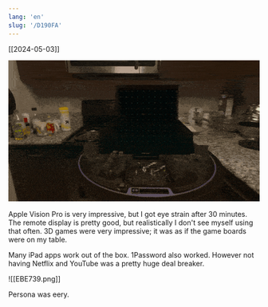 ```yaml
---
lang: 'en'
slug: '/D190FA'
---
```


[[2024-05-03]]

![My kitchen has ballistic missiles!](../assets/FFD03B.gif)

Apple Vision Pro is very impressive, but I got eye strain after 30 minutes. The remote display is pretty good, but realistically I don't see myself using that often. 3D games were very impressive; it was as if the game boards were on my table.

Many iPad apps work out of the box. 1Password also worked. However not having Netflix and YouTube was a pretty huge deal breaker.

![[EBE739.png]]

Persona was eery.
